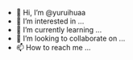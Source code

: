 - 👋 Hi, I’m @yuruihuaa
- 👀 I’m interested in ...
- 🌱 I’m currently learning ...
- 💞️ I’m looking to collaborate on ...
- 📫 How to reach me ...

<!---
yuruihuaa/yuruihuaa is a ✨ special ✨ repository because its `README.md` (this file) appears on your GitHub profile.
You can click the Preview link to take a look at your changes.
--->
